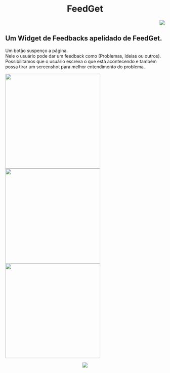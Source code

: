 <h1 align="center"> FeedGet </h1>

<p align="end">
<img src="https://user-images.githubusercontent.com/102997685/223532501-6c99e674-c4ba-4c77-8a0a-1db035cc57f2.png"/>
</p>

## Um Widget de Feedbacks apelidado de FeedGet. 

Um botão suspenço a página. </br>
Nele o usuário pode dar um feedback como (Problemas, Ideias ou outros). </br>
Possibilitamos que o usuário escreva o que está acontecendo e também possa tirar um screenshot para melhor entendimento do problema.

<p align="center" >
   
<img src="https://user-images.githubusercontent.com/102997685/223524860-0f5f94a5-7c10-402e-8b15-7956ed2c27fd.png"
     width="300"
     /><img src="https://user-images.githubusercontent.com/102997685/223526706-b8bd2c16-9143-4bcb-9211-32a6042d100c.png"
     width="300"
     /><img src="https://user-images.githubusercontent.com/102997685/223526741-a3d1594a-9b63-45bd-b4e3-4cb32708b872.png"
     width="300"
     />
     
</p>

<p align="center">
<img src="http://img.shields.io/static/v1?label=STATUS&message=PRONTO&color=GREEN&style=for-the-badge"/>
</p>
